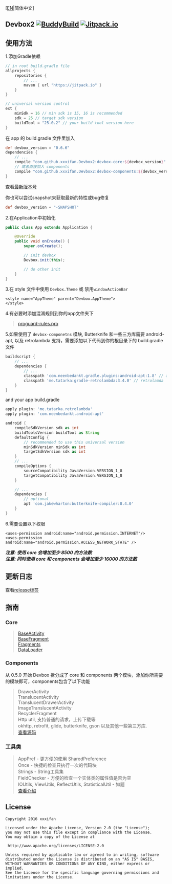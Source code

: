 [[EN](https://github.com/xxxifan/Devbox2/blob/master/README.md)|简体中文]
## Devbox2 [![BuddyBuild](https://dashboard.buddybuild.com/api/statusImage?appID=578cb3974a7be5010070ef32&branch=master&build=latest)](https://dashboard.buddybuild.com/apps/578cb3974a7be5010070ef32/build/latest) [![Jitpack.io](https://jitpack.io/v/xxxifan/Devbox2.svg)](https://jitpack.io/#xxxifan/Devbox2)

## 使用方法
1.添加Gradle依赖
```groovy
// in root build.gradle file
allprojects {
    repositories {
        // ...
        maven { url "https://jitpack.io" }
    }
}

// universal version control
ext {
    minSdk = 16 // min sdk is 15, 16 is recommended
    sdk = 25 // target sdk version
    buildTool = "25.0.2" // your build tool version here
}
```

在 app 的 build.gradle 文件里加入
```groovy
def devbox_version = "0.6.6"
dependencies {
    // ...
    compile "com.github.xxxifan.Devbox2:devbox-core:${devbox_version}"
    // 或者直接加入 components
    compile "com.github.xxxifan.Devbox2:devbox-components:${devbox_version}"
}
```

查看[最新版本号](https://github.com/xxxifan/Devbox2/releases)

你也可以尝试snapshot来获取最新的特性或bug修复
```groovy
def devbox_version = "-SNAPSHOT"
```

2.在Application中初始化

```java
public class App extends Application {

    @Override
    public void onCreate() {
        super.onCreate();

        // init devbox
        Devbox.init(this);

        // do other init
    }
}
```

3.在 style 文件中使用 ```Devbox.Theme``` 或 禁用```windowActionBar```

```
<style name="AppTheme" parent="Devbox.AppTheme">
</style>
```

4.有必要时添加混淆规则到你的app文件夹下
> [proguard-rules.pro](https://github.com/xxxifan/Devbox2/blob/master/library/proguard-rules.pro)

5.如果使用了 ```devbox-componetns``` 模块, Butterknife 和一些三方库需要 android-apt, 以及 retrolambda 支持，需要添加以下代码到你的根目录下的 build.gradle 文件

```groovy
buildscript {
    // ...
    dependencies {
        // ...
        classpath 'com.neenbedankt.gradle.plugins:android-apt:1.8' // android-apt
        classpath 'me.tatarka:gradle-retrolambda:3.4.0' // retrolamda
    }
}
```
and your app build.gradle

```groovy
apply plugin: 'me.tatarka.retrolambda'
apply plugin: 'com.neenbedankt.android-apt'

android {
    compileSdkVersion sdk as int
    buildToolsVersion buildTool as String
    defaultConfig {
        // recommended to use this universal version
        minSdkVersion minSdk as int
        targetSdkVersion sdk as int
    }
    // ...
    compileOptions {
        sourceCompatibility JavaVersion.VERSION_1_8
        targetCompatibility JavaVersion.VERSION_1_8
    }

    // ...
    dependencies {
        // optional
        apt 'com.jakewharton:butterknife-compiler:8.4.0'
    }
}
```

6.需要设置以下权限<br/>
```
<uses-permission android:name="android.permission.INTERNET"/>
<uses-permission android:name="android.permission.ACCESS_NETWORK_STATE" />
```

***注意: 使用 core 会增加至少 8500 的方法数***<br/>
***注意: 同时使用 core 和 components 会增加至少 16000 的方法数***

## 更新日志

查看[release标签](https://github.com/xxxifan/Devbox2/releases)

## 指南
### Core<br/>
>[BaseActivity](https://github.com/xxxifan/Devbox2/tree/master/doc/BASE_ACTIVITY_CN.md)<br/>
>[BaseFragment](https://github.com/xxxifan/Devbox2/tree/master/doc/BASE_FRAGMENT_CN.md)<br/>
>[Fragments](https://github.com/xxxifan/Devbox2/tree/master/doc/FRAGMENTS_CN.md)<br/>
>[DataLoader](https://github.com/xxxifan/Devbox2/tree/master/doc/DATALOADER_CN.md)<br/>

### Components
从 0.5.0 开始 Devbox 拆分成了 core 和 components 两个模块，添加你所需要的模块即可，components包含了以下功能
>DrawerActivity<br/>
>TranslucentActivity<br/>
>TranslucentDrawerActivity<br/>
>ImageTranslucentActivity<br/>
>RecyclerFragment<br/>
>Http util, 支持普通的请求，上传下载等<br/>
>okhttp, retrofit, glide, butterknife, gson 以及其他一些第三方库.<br/>
>[查看源码](https://github.com/xxxifan/Devbox2/tree/master/devbox-components)

### 工具类
>AppPref        - 更方便的使用 SharedPreference<br/>
>Once           - 快捷的检查只执行一次的代码块<br/>
>Strings        - String工具集<br/>
>FieldChecker   - 方便的检查一个实体类的属性值是否为空<br/>
>IOUtils, ViewUtils, ReflectUtils, StatisticalUtil - 如题<br/>
>[查看介绍](https://github.com/xxxifan/Devbox2/tree/master/doc/COMPONENTS_CN.md)

## License
```
Copyright 2016 xxxifan

Licensed under the Apache License, Version 2.0 (the "License");
you may not use this file except in compliance with the License.
You may obtain a copy of the License at

 http://www.apache.org/licenses/LICENSE-2.0

Unless required by applicable law or agreed to in writing, software
distributed under the License is distributed on an "AS IS" BASIS,
WITHOUT WARRANTIES OR CONDITIONS OF ANY KIND, either express or implied.
See the License for the specific language governing permissions and
limitations under the License.
```
